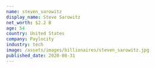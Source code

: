 ```yaml
---
name: steven_sarowitz
display_name: Steve Sarowitz
net_worth: $2.2 B
age: 54
country: United States
company: Paylocity
industry: tech
image: /assets/images/billionaires/steven_sarowitz.jpg
published_date: 2020-08-31
---
```

